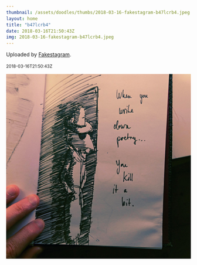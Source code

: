 ```yaml
---
thumbnail: /assets/doodles/thumbs/2018-03-16-fakestagram-b47lcrb4.jpeg
layout: home
title: "b47lcrb4"
date: 2018-03-16T21:50:43Z
img: 2018-03-16-fakestagram-b47lcrb4.jpeg
---
```


Uploaded by [Fakestagram](https://github.com/opyate/fakestagram).

<small>2018-03-16T21:50:43Z</small>

![Uploaded by Fakestagram](2018-03-16-fakestagram-b47lcrb4.jpeg)
